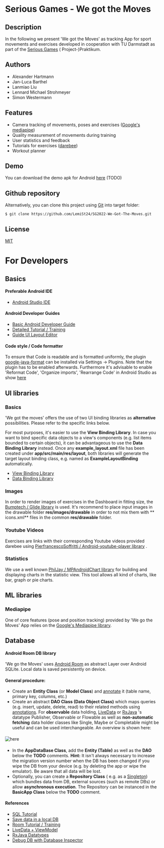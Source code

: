 # Serious Games - We got the Moves

## Description

In the following we present 'We got the Moves' as tracking App for sport movements and exercises
developed in cooperation with TU Darmstadt as part of
the [Serious Games](https://www.etit.tu-darmstadt.de/serious-games/willkommen_sg/index.en.jsp) (
Project-)Praktikum.

## Authors

- Alexander Hartmann
- Jan-Luca Barthel
- Lanmiao Liu
- Lennard Michael Strohmeyer
- Simon Westermann

## Features

- Camera tracking of movements, poses and
  exercises ([Google's mediapipe](https://google.github.io/mediapipe/))
- Quality measurement of movements during training
- User statistics and feedback
- Tutorials for exercises ([darebee](https://darebee.com/))
- Workout planner

## Demo

You can download the demo apk for Android [here]() (TODO)

## Github repository

Alternatively, you can clone this project using [Git](https://git-scm.com/) into target folder:

```
$ git clone https://github.com/LemiSt24/SG2022-We-Got-The-Moves.git
```

## License

[MIT](https://choosealicense.com/licenses/mit/)

# For Developers

## Basics

#### Preferable Android IDE

- [Android Studio IDE](https://developer.android.com/studio/install)

#### Android Developer Guides

- [Basic Android Developer Guide](https://developer.android.com/guide)
- [Detailed Tutorial / Training](https://google-developer-training.github.io/android-developer-fundamentals-course-concepts-v2/unit-1-get-started/lesson-1-build-your-first-app/1-0-c-introduction-to-android/1-0-c-introduction-to-android.html)
- [Guide UI Layout Editor](https://developer.android.com/studio/write/layout-editor.html)

#### Code style / Code formatter

To ensure that Code is readable and is formatted uniformly, the
plugin [google-java-format](https://plugins.jetbrains.com/plugin/8527-google-java-format) can be
installed via Settings -> Plugins. Note that the plugin has to be enabled afterwards. Furthermore
it's advisable to enable 'Reformat Code', 'Organize imports', 'Rearrange Code' in Android Studio as
show [here](https://www.jetbrains.com/idea/guide/tutorials/reformatting-code/reformatting-before-commit/)

## UI libraries

### Basics

'We got the moves' offers the use of two UI binding libraries as **alternative** possibilities.
Please refer to the specific links below.

For most purposes, it's easier to use the **View Binding Library**. In case you want to bind
specific data objects to a view's components (e.g. list items bounded to certain objects), it can be
advantageous to use the **Data Binding Library** instead. Once any **example_layout.xml** file has
been created under **app/src/main/res/layout**, both libraries will generate the target layout
binding class, e.g. named as **ExampleLayoutBinding**
automatically.

- [View Binding Library](http://developer.android.com/topic/libraries/view-binding)
- [Data Binding Library](https://developer.android.com/topic/libraries/data-binding)

### Images

In order to render images of exercises in the Dashboard in fitting size,
the [Bumptech / Glide library](https://github.com/bumptech/glide) is used. It's recommend to place
input images in the drawable folder **res/images/drawable** in order to not mix them with **
icons.xml** files in the common **res/drawable** folder.

### Youtube Videos

Exercises are links with their corresponding Youtube videos provided darebee
using [PierfrancescoSoffritti / Android-youtube-player library](https://github.com/PierfrancescoSoffritti/android-youtube-player)
.

### Statistics

We use a well known [PhilJay / MPAndroidChart library](https://github.com/PhilJay/MPAndroidChart)
for building and displaying charts in the statistic view. This tool allows all kind of charts, like
bar, graph or pie charts.

## ML libraries

### Mediapipe

One of core features (pose and position tracking) provided by 'We go the Moves' App relies on
the [Google's Mediapipe library](https://google.github.io/mediapipe/).

## Database

#### Android Room DB library

'We go the Moves' uses [Android Room](https://developer.android.com/jetpack/androidx/releases/room)
as abstract Layer over Android SQLite. Local data is saved persistently on device.

#### General procedure:

- Create an **Entity Class** (or **Model Class**)
  and [annotate](https://tonyowen.medium.com/room-entity-annotations-379150e1ca82) it (table name,
  primary key, columns, etc.)
- Create an abstract **DAO Class (Data Object Class)** which maps queries (e.g. insert, update,
  delete, read) to their related methods
  using [annotations](https://developer.android.com/training/data-storage/room/accessing-data).
  For **observable** data
  holding, [LiveData](https://developer.android.com/topic/libraries/architecture/livedata)
  or [RxJava](https://medium.com/androiddevelopers/room-rxjava-acb0cd4f3757) 's datatype Publisher,
  Observable or Flowable as well as **non-automatic fetching** data holder classes like Single,
  Maybe or Completable might be useful and can be used interchangeable. An overview is shown here:

####

![here](https://miro.medium.com/max/720/0*jEnmX0FZOBDdJIHK)

####

- In the **AppDataBase Class**, add the **Entity (Table)** as well as the **DAO** below the **TODO**
  comments. **Hint:** It isn't always necessary to increase the migration version number when the DB
  has been changed if you wipe the DB from your device (e.g. by deleting the app or wipe the
  emulator). Be aware that all data will be lost.
- Optionally, you can create a **Repository Class** ( e.g. as
  a [Singleton](https://en.wikipedia.org/wiki/Singleton_pattern)) which bundles data from DB,
  external sources (such as remote DBs) or allow **asynchronous execution**. The Repository can be
  instanced in the **BasicApp Class** below the **TODO** comment.

#### References

- [SQL Tutorial](https://www.w3schools.com/sql/)
- [Save data in a local DB](https://developer.android.com/training/data-storage/room)
- [Room Tutorial / Training](https://guides.codepath.com/android/Room-Guide)
- [LiveData + ViewModel](https://google-developer-training.github.io/android-developer-fundamentals-course-concepts-v2/unit-4-saving-user-data/lesson-10-storing-data-with-room/10-1-c-room-livedata-viewmodel/10-1-c-room-livedata-viewmodel.html)
- [RxJava Datatypes](https://medium.com/androiddevelopers/room-rxjava-acb0cd4f3757)
- [Debug DB with Database Inspector](https://developer.android.com/studio/inspect/database?utm_source=android-studio)
